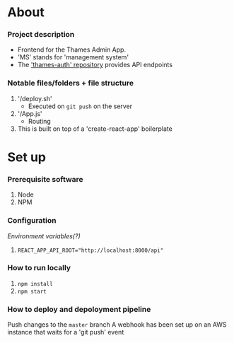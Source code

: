 # About

### Project description
- Frontend for the Thames Admin App.
- 'MS' stands for 'management system'
- The ['thames-auth' repository](https://github.com/Roundtable-Design/thames-auth) provides API endpoints

### Notable files/folders + file structure
1. '/deploy.sh'
    - Executed on `git push` on the server
2. '/App.js'
    - Routing
3. This is built on top of a 'create-react-app' boilerplate

# Set up

### Prerequisite software
1. Node
2. NPM

### Configuration
*Environment variables(?)*
1. `REACT_APP_API_ROOT="http://localhost:8000/api"`

### How to run locally
1. `npm install`
2. `npm start`

### How to deploy and depoloyment pipeline
Push changes to the `master` branch
A webhook has been set up on an AWS instance that waits for a 'git push' event
